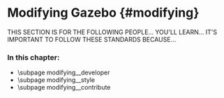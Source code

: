 Modifying Gazebo {#modifying}
======================
THIS SECTION IS FOR THE FOLLOWING PEOPLE…
YOU'LL LEARN…
IT'S IMPORTANT TO FOLLOW THESE STANDARDS BECAUSE…

### In this chapter:
- \subpage modifying__developer
- \subpage modifying__style
- \subpage modifying__contribute
